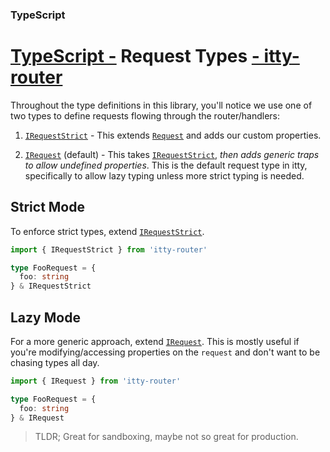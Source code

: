 ### TypeScript
# <u>TypeScript -</u> Request Types <u>- itty-router</u>

Throughout the type definitions in this library, you'll notice we use one of two types to define requests flowing through the router/handlers:

1. [`IRequestStrict`](/itty-router/typescript/api#irequeststrict) - This extends [`Request`](https://developer.mozilla.org/en-US/docs/Web/API/Request) and adds our custom properties.

1. [`IRequest`](/itty-router/typescript/api#irequest) (default) - This takes [`IRequestStrict`](/itty-router/typescript/api#irequeststrict), *then adds generic traps to allow undefined properties*.  This is the default request type in itty, specifically to allow lazy typing unless more strict typing is needed.

## Strict Mode
To enforce strict types, extend [`IRequestStrict`](/itty-router/typescript/api#irequeststrict).
```ts
import { IRequestStrict } from 'itty-router'

type FooRequest = {
  foo: string
} & IRequestStrict
```

## Lazy Mode
For a more generic approach, extend [`IRequest`](/itty-router/typescript/api#irequest).  This is mostly useful if you're modifying/accessing properties on the `request` and don't want to be chasing types all day.  

```ts
import { IRequest } from 'itty-router'

type FooRequest = {
  foo: string
} & IRequest
```
  > TLDR; Great for sandboxing, maybe not so great for production.
